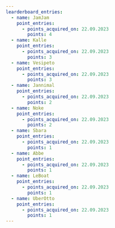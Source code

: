 ```yaml
---
learderboard_entries:
  - name: JamJam
    point_entries:
      - points_acquired_on: 22.09.2023
        points: 4
  - name: Kalle
    point_entries:
      - points_acquired_on: 22.09.2023
        points: 3
  - name: Vesipeto
    point_entries:
      - points_acquired_on: 22.09.2023
        points: 3
  - name: Jannimal
    point_entries:
      - points_acquired_on: 22.09.2023
        points: 2
  - name: Noke
    point_entries:
      - points_acquired_on: 22.09.2023
        points: 2
  - name: Sbara
    point_entries:
      - points_acquired_on: 22.09.2023
        points: 1
  - name: Abbe
    point_entries:
      - points_acquired_on: 22.09.2023
        points: 1
  - name: LeBoat
    point_entries:
      - points_acquired_on: 22.09.2023
        points: 1
  - name: UberOtto
    point_entries:
      - points_acquired_on: 22.09.2023
        points: 1
---
```

